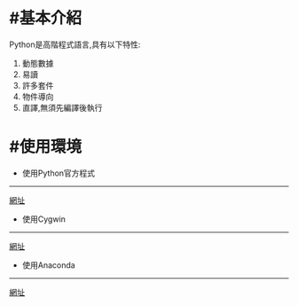 #基本介紹
========
Python是高階程式語言,具有以下特性:
  1. 動態數據
  2. 易讀
  3. 許多套件
  4. 物件導向
  5. 直譯,無須先編譯後執行

#使用環境
========
* 使用Python官方程式
----
[網址](https://www.python.org/)

* 使用Cygwin
---
[網址](https://www.cygwin.com/)

* 使用Anaconda
---
[網址](https://www.anaconda.com/)
